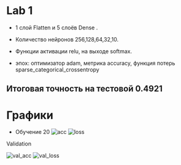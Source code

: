 # Lab 1

 * 1 слой Flatten и 5 слоёв Dense . 
 * Количество нейронов 256,128,64,32,10. 
 * Функции активации relu, на выходе softmax. 
 
 * эпох: оптимизатор adam, метрика accuracy, функция потерь sparse_categorical_crossentropy
 ## Итоговая точность на тестовой 0.4921

# Графики
* Обучение 20
![acc](/acc.png)
![loss](/loss.png)

Validation

![val_acc](/val_acc.png)
![val_loss](/val_loss.png)
